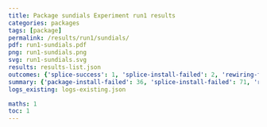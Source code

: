 ```yaml
---
title: Package sundials Experiment run1 results
categories: packages
tags: [package]
permalink: /results/run1/sundials/
pdf: run1-sundials.pdf
png: run1-sundials.png
svg: run1-sundials.svg
results: results-list.json
outcomes: {'splice-success': 1, 'splice-install-failed': 2, 'rewiring-failed': 3, 'package-install-failed': 4, 'splice-concretization-failed': 5}
summary: {'package-install-failed': 36, 'splice-install-failed': 71, 'rewiring-failed': 130, 'splice-concretization-failed': 19, 'splice-success': 397, 'success-no-prediction': 0, 'predictions': {'spack-test': 397}, 'no-results-generated': 0, 'results-generated': 42, 'total-runs': 42}
logs_existing: logs-existing.json

maths: 1
toc: 1
---
```

